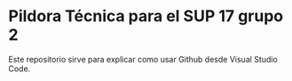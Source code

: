 # Pildora Técnica para el SUP 17 grupo 2
Este repositorio sirve para explicar como usar Github desde Visual Studio Code.
